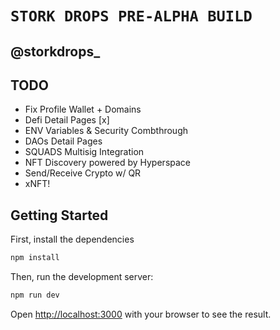 # `STORK DROPS PRE-ALPHA BUILD`

## @storkdrops_

## TODO
* Fix Profile Wallet + Domains 
* Defi Detail Pages [x]
* ENV Variables & Security Combthrough
* DAOs Detail Pages
* SQUADS Multisig Integration
* NFT Discovery powered by Hyperspace
* Send/Receive Crypto w/ QR
* xNFT!

## Getting Started

First, install the dependencies

```bash
npm install
```

Then, run the development server:

```bash
npm run dev
```

Open [http://localhost:3000](http://localhost:3000) with your browser to see the result.
